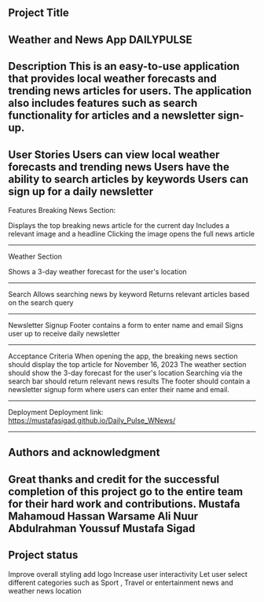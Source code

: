 Project Title
-------------------------------------------------------------------------------------------------------------------------------------------------
Weather and News App DAILYPULSE
-------------------------------------------------------------------------------------------------------------------------------------------------
Description
This is an easy-to-use application that provides local weather forecasts and trending news articles for users. 
The application also includes features such as search functionality for articles and a newsletter sign-up.
-------------------------------------------------------------------------------------------------------------------------------------------------
User Stories
Users can view local weather forecasts and trending news
Users have the ability to search articles by keywords
Users can sign up for a daily newsletter
-------------------------------------------------------------------------------------------------------------------------------------------------
Features
Breaking News Section:

Displays the top breaking news article for the current day
Includes a relevant image and a headline
Clicking the image opens the full news article

-------------------------------------------------------------------------------------------------------------------------------------------------
Weather Section

Shows a 3-day weather forecast for the user's location

-------------------------------------------------------------------------------------------------------------------------------------------------
Search
Allows searching news by keyword
Returns relevant articles based on the search query

-------------------------------------------------------------------------------------------------------------------------------------------------
Newsletter Signup
Footer contains a form to enter name and email
Signs user up to receive daily newsletter

-------------------------------------------------------------------------------------------------------------------------------------------------
Acceptance Criteria
When opening the app, the breaking news section should display the top article for November 16, 2023
The weather section should show the 3-day forecast for the user's location
Searching via the search bar should return relevant news results
The footer should contain a newsletter signup form where users can enter their name and email.

-------------------------------------------------------------------------------------------------------------------------------------------------
Deployment
Deployment link: https://mustafasigad.github.io/Daily_Pulse_WNews/

-------------------------------------------------------------------------------------------------------------------------------------------------
## Authors and acknowledgment
Great thanks and credit for the successful completion of this project go to the entire team for their hard work and contributions.
Mustafa Mahamoud
Hassan Warsame
Ali Nuur
Abdulrahman Youssuf
Mustafa Sigad
-------------------------------------------------------------------------------------------------------------------------------------------------

## Project status
Improve overall styling  add logo 
Increase user interactivity 
Let user select different categories such as Sport  , Travel or entertainment news and weather news location


